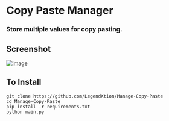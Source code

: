 # Copy Paste Manager
### Store multiple values for copy pasting.
## Screenshot
<a href="https://imgbb.com/"><img src="https://i.ibb.co/0Fyctg7/image.png" alt="image" border="0"></a>
<br />
## To Install
`git clone https://github.com/LegendXtion/Manage-Copy-Paste`<br>
`cd Manage-Copy-Paste`<br>
`pip install -r requirements.txt`<br>
 `python main.py`<br>

